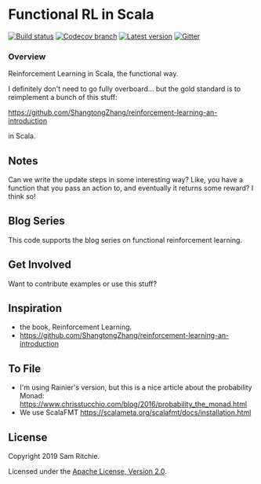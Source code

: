 # Functional RL in Scala

[![Build status](https://img.shields.io/travis/sritchie/scala-rl/develop.svg)](http://travis-ci.org/sritchie/scala-rl)
[![Codecov branch](https://img.shields.io/codecov/c/github/sritchie/scala-rl/develop.svg?maxAge=3600)](https://codecov.io/github/sritchie/scala-rl)
[![Latest version](https://index.scala-lang.org/sritchie/scala-rl/scala-rl-core/latest.svg?color=orange)](https://index.scala-lang.org/sritchie/scala-rl/scala-rl-core)
[![Gitter](https://badges.gitter.im/ScalaRL/community.svg)](https://gitter.im/ScalaRL/community?utm_source=badge&utm_medium=badge&utm_campaign=pr-badge)

### Overview

Reinforcement Learning in Scala, the functional way.

I definitely don't need to go fully overboard... but the gold standard is to reimplement a bunch of this stuff:

https://github.com/ShangtongZhang/reinforcement-learning-an-introduction

in Scala.

## Notes

Can we write the update steps in some interesting way? Like, you have a function that you pass an action to, and eventually it returns some reward? I think so!

## Blog Series

This code supports the blog series on functional reinforcement learning.

## Get Involved

Want to contribute examples or use this stuff?

## Inspiration

- the book, Reinforcement Learning.
- https://github.com/ShangtongZhang/reinforcement-learning-an-introduction

## To File

- I'm using Rainier's version, but this is a nice article about the
probability Monad:
https://www.chrisstucchio.com/blog/2016/probability_the_monad.html
- We use ScalaFMT https://scalameta.org/scalafmt/docs/installation.html


## License

Copyright 2019 Sam Ritchie.

Licensed under the [Apache License, Version 2.0](http://www.apache.org/licenses/LICENSE-2.0).

